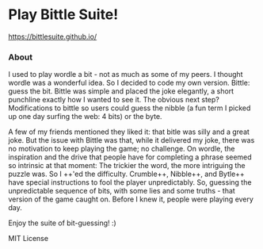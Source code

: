 # Play Bittle Suite!
https://bittlesuite.github.io/


### About
I used to play wordle a bit - not as much as some of my peers. I thought wordle was a wonderful idea. So I decided to code my own version. Bittle: guess the bit. Bittle was simple and placed the joke elegantly, a short punchline exactly how I wanted to see it. The obvious next step? Modifications to bittle so users could guess the nibble (a fun term I picked up one day surfing the web: 4 bits) or the byte.

A few of my friends mentioned they liked it: that bitle was silly and a great joke. But the issue with Bittle was that, while it delivered my joke, there was no motivation to keep playing the game; no challenge. On wordle, the inspiration and the drive that people have for completing a phrase seemed so intrinsic at that moment: The trickier the word, the more intriguing the puzzle was. So I ++'ed the difficulty. Crumble++, Nibble++, and Bytle++ have special instructions to fool the player unpredictably. So, guessing the unpredictable sequence of bits, with some lies and some truths - that version of the game caught on. Before I knew it, people were playing every day.

Enjoy the suite of bit-guessing! :) 

MIT License
